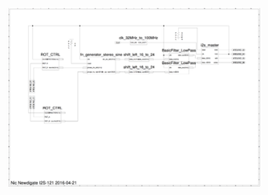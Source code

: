 ![circuit](https://github.com/newdigate/papilio_duo_i2s/raw/master/i2s_function_generator_stereo/images/FunctionGeneratorStereo.png "Schematic circuit")
